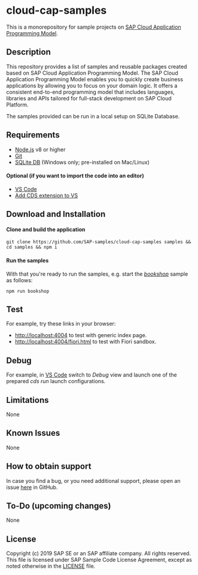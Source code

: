 # cloud-cap-samples

This is a monorepository for sample projects on [SAP Cloud Application Programming Model](https://cap.cloud.sap/docs/).

## Description

This repository provides a list of samples and reusable packages created based on SAP Cloud Application Programming Model.
The SAP Cloud Application Programming Model enables you to quickly create business applications by allowing you to focus on your domain logic. It offers a consistent end-to-end programming model that includes languages, libraries and APIs tailored for full-stack development on SAP Cloud Platform.

The samples provided can be run in a local setup on SQLite Database.


## Requirements
* [Node.js](https://nodejs.org/en/) v8 or higher
* [Git](https://git-scm.com)
* [SQLite DB](https://www.sqlite.org/download.html) (Windows only; pre-installed on Mac/Linux)

#### Optional (if you want to import the code into an editor)
* [VS Code](https://code.visualstudio.com)
* [Add CDS extension to VS](https://help.sap.com/viewer/65de2977205c403bbc107264b8eccf4b/Cloud/en-US/be944d6d51f343f6b3f53c29c44ff00a.html)

## Download and Installation

#### Clone and build the application
`git clone https://github.com/SAP-samples/cloud-cap-samples samples && cd samples && npm i`

#### Run the samples

With that you're ready to run the samples, e.g. start the [_bookshop_](./packages/bookshop) sample as follows:

`npm run bookshop`

## Test

For example, try these links in your browser:
- <http://localhost:4004> to test with generic index page.
- <http://localhost:4004/fiori.html> to test with Fiori sandbox.


## Debug

For example, in [VS Code](https://code.visualstudio.com) switch to _Debug_ view and launch one of the prepared _cds run_ launch configurations.


## Limitations

None

## Known Issues

None 

## How to obtain support

In case you find a bug, or you need additional support, please open an issue [here](https://github.com/SAP-samples/cloud-cap-samples/issues/new) in GitHub.

## To-Do (upcoming changes)

None

## License

Copyright (c) 2019 SAP SE or an SAP affiliate company. All rights reserved. This file is licensed under SAP Sample Code License Agreement, except as noted otherwise in the [LICENSE](/LICENSE) file.
